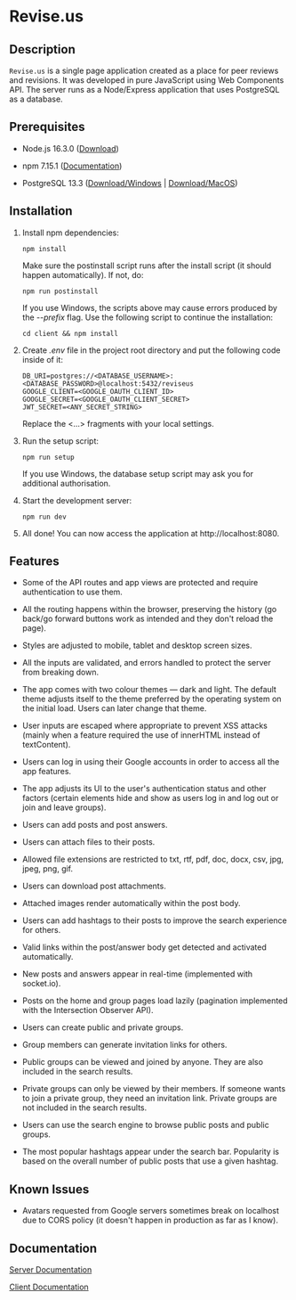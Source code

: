 # Revise.us

## Description

`Revise.us` is a single page application created as a place for peer reviews and revisions. It was developed in pure JavaScript using Web Components API. The server runs as a Node/Express application that uses PostgreSQL as a database.

## Prerequisites

-   Node.js 16.3.0 ([Download](https://nodejs.org/en/))

-   npm 7.15.1 ([Documentation](https://www.npmjs.com/get-npm))

-   PostgreSQL 13.3 ([Download/Windows](https://www.postgresql.org/download/) | [Download/MacOS](https://postgresapp.com/))

## Installation

1. Install npm dependencies:

    `npm install`

    Make sure the postinstall script runs after the install script (it should
    happen automatically). If not, do:

    `npm run postinstall`

    If you use Windows, the scripts above may cause errors produced by the
    _--prefix_ flag. Use the following script to continue the installation:

    `cd client && npm install`

2. Create _.env_ file in the project root directory and put the following code
   inside of it:

    ```
    DB_URI=postgres://<DATABASE_USERNAME>:<DATABASE_PASSWORD>@localhost:5432/reviseus
    GOOGLE_CLIENT=<GOOGLE_OAUTH_CLIENT_ID>
    GOOGLE_SECRET=<GOOGLE_OAUTH_CLIENT_SECRET>
    JWT_SECRET=<ANY_SECRET_STRING>
    ```

    Replace the <...> fragments with your local settings.

3. Run the setup script:

    `npm run setup`

    If you use Windows, the database setup script may ask you for additional
    authorisation.

4. Start the development server:

    `npm run dev`

5. All done! You can now access the application at http://localhost:8080.

## Features

-   Some of the API routes and app views are protected and require
    authentication to use them.

-   All the routing happens within the browser, preserving the history (go
    back/go forward buttons work as intended and they don't reload the page).

-   Styles are adjusted to mobile, tablet and desktop screen sizes.

-   All the inputs are validated, and errors handled to protect the server from
    breaking down.

-   The app comes with two colour themes — dark and light. The default theme
    adjusts itself to the theme preferred by the operating system on the initial
    load. Users can later change that theme.

-   User inputs are escaped where appropriate to prevent XSS attacks (mainly
    when a feature required the use of innerHTML instead of textContent).

-   Users can log in using their Google accounts in order to access all the app
    features.

-   The app adjusts its UI to the user's authentication status and other factors
    (certain elements hide and show as users log in and log out or join and
    leave groups).

-   Users can add posts and post answers.

-   Users can attach files to their posts.

-   Allowed file extensions are restricted to txt, rtf, pdf, doc, docx, csv,
    jpg, jpeg, png, gif.

-   Users can download post attachments.

-   Attached images render automatically within the post body.

-   Users can add hashtags to their posts to improve the search experience for
    others.

-   Valid links within the post/answer body get detected and activated
    automatically.

-   New posts and answers appear in real-time (implemented with socket.io).

-   Posts on the home and group pages load lazily (pagination implemented with
    the Intersection Observer API).

-   Users can create public and private groups.

-   Group members can generate invitation links for others.

-   Public groups can be viewed and joined by anyone. They are also included in
    the search results.

-   Private groups can only be viewed by their members. If someone wants to join
    a private group, they need an invitation link. Private groups are not
    included in the search results.

-   Users can use the search engine to browse public posts and public groups.

-   The most popular hashtags appear under the search bar. Popularity is based
    on the overall number of public posts that use a given hashtag.

## Known Issues

-   Avatars requested from Google servers sometimes break on localhost due to
    CORS policy (it doesn't happen in production as far as I know).

## Documentation

[Server Documentation](https://kamilmuzyka.github.io/reviseus/docs/TypeDoc/)

[Client Documentation](https://kamilmuzyka.github.io/reviseus/client/docs/TypeDoc/)
